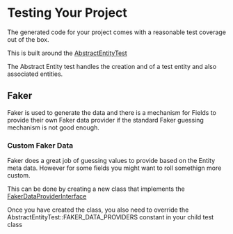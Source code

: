 # Testing Your Project

The generated code for your project comes with a reasonable test coverage out of the box.

This is built around the [AbstractEntityTest](./../src/Entity/AbstractEntityTest.php)

The Abstract Entity test handles the creation and of a test entity and also associated entities.

## Faker

Faker is used to generate the data and there is a mechanism for Fields to provide their own Faker data provider if the standard Faker guessing mechanism is not good enough.

### Custom Faker Data

Faker does a great job of guessing values to provide based on the Entity meta data. However for some fields you might want to roll somethign more custom.

This can be done by creating a new class that implements the [FakerDataProviderInterface](./../src/Entity/Fields/FakerData/FakerDataProviderInterface.php)

Once you have created the class, you also need to override the AbstractEntityTest::FAKER_DATA_PROVIDERS constant in your child test class

